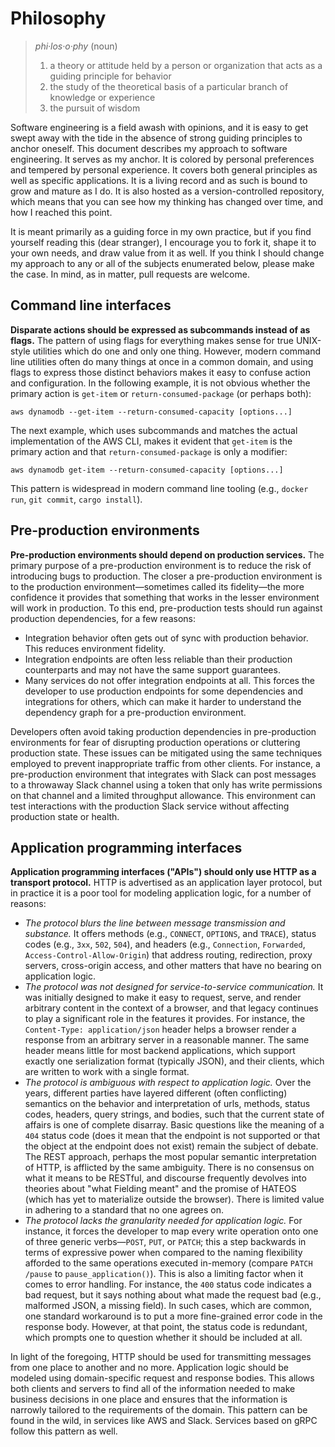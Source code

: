 # Philosophy

> *phi·los·o·phy* (noun)
>
> 1. a theory or attitude held by a person or organization that acts as a
>    guiding principle for behavior
> 2. the study of the theoretical basis of a particular branch of knowledge or
>    experience
> 3. the pursuit of wisdom

Software engineering is a field awash with opinions, and it is easy to get swept
away with the tide in the absence of strong guiding principles to anchor
oneself. This document describes my approach to software engineering. It serves
as my anchor. It is colored by personal preferences and tempered by personal
experience. It covers both general principles as well as specific applications.
It is a living record and as such is bound to grow and mature as I do. It is
also hosted as a version-controlled repository, which means that you can see how
my thinking has changed over time, and how I reached this point.

It is meant primarily as a guiding force in my own practice, but if you find
yourself reading this (dear stranger), I encourage you to fork it, shape it to
your own needs, and draw value from it as well. If you think I should change my
approach to any or all of the subjects enumerated below, please make the case.
In mind, as in matter, pull requests are welcome.

## Command line interfaces

**Disparate actions should be expressed as subcommands instead of as flags.**
The pattern of using flags for everything makes sense for true UNIX-style
utilities which do one and only one thing. However, modern command line
utilities often do many things at once in a common domain, and using flags to
express those distinct behaviors makes it easy to confuse action and
configuration. In the following example, it is not obvious whether the primary
action is `get-item` or `return-consumed-package` (or perhaps both):

```shell
aws dynamodb --get-item --return-consumed-capacity [options...]
```

The next example, which uses subcommands and matches the actual implementation
of the AWS CLI, makes it evident that `get-item` is the primary action and that
`return-consumed-package` is only a modifier:

```shell
aws dynamodb get-item --return-consumed-capacity [options...]
```

This pattern is widespread in modern command line tooling (e.g., `docker run`,
`git commit`, `cargo install`).

## Pre-production environments

**Pre-production environments should depend on production services.** The
primary purpose of a pre-production environment is to reduce the risk of
introducing bugs to production. The closer a pre-production environment is to
the production environment&mdash;sometimes called its fidelity&mdash;the more
confidence it provides that something that works in the lesser environment will
work in production. To this end, pre-production tests should run against
production dependencies, for a few reasons:

* Integration behavior often gets out of sync with production behavior. This
  reduces environment fidelity.
* Integration endpoints are often less reliable than their production
  counterparts and may not have the same support guarantees.
* Many services do not offer integration endpoints at all. This forces the
  developer to use production endpoints for some dependencies and integrations
  for others, which can make it harder to understand the dependency graph for a
  pre-production environment.

Developers often avoid taking production dependencies in pre-production
environments for fear of disrupting production operations or cluttering
production state. These issues can be mitigated using the same techniques
employed to prevent inappropriate traffic from other clients. For instance, a
pre-production environment that integrates with Slack can post messages to a
throwaway Slack channel using a token that only has write permissions on that
channel and a limited throughput allowance. This environment can test
interactions with the production Slack service without affecting production
state or health.

## Application programming interfaces

**Application programming interfaces ("APIs") should only use HTTP as a
transport protocol.** HTTP is advertised as an application layer protocol, but
in practice it is a poor tool for modeling application logic, for a number of
reasons:

* *The protocol blurs the line between message transmission and substance.* It
  offers methods (e.g., `CONNECT`, `OPTIONS`, and `TRACE`), status codes (e.g.,
  `3xx`, `502`, `504`), and headers (e.g., `Connection`, `Forwarded`,
  `Access-Control-Allow-Origin`) that address routing, redirection, proxy
  servers, cross-origin access, and other matters that have no bearing on
  application logic.
* *The protocol was not designed for service-to-service communication.* It was
  initially designed to make it easy to request, serve, and render arbitrary
  content in the context of a browser, and that legacy continues to play a
  significant role in the features it provides. For instance, the `Content-Type:
  application/json` header helps a browser render a response from an arbitrary
  server in a reasonable manner. The same header means little for most backend
  applications, which support exactly one serialization format (typically JSON),
  and their clients, which are written to work with a single format.
* *The protocol is ambiguous with respect to application logic.* Over the years,
  different parties have layered different (often conflicting) semantics on the
  behavior and interpretation of urls, methods, status codes, headers, query
  strings, and bodies, such that the current state of affairs is one of complete
  disarray. Basic questions like the meaning of a `404` status code (does it
  mean that the endpoint is not supported or that the object at the endpoint
  does not exist) remain the subject of debate. The REST approach, perhaps the
  most popular semantic interpretation of HTTP, is afflicted by the same
  ambiguity. There is no consensus on what it means to be RESTful, and discourse
  frequently devolves into theories about "what Fielding meant" and the promise
  of HATEOS (which has yet to materialize outside the browser). There is limited
  value in adhering to a standard that no one agrees on.
* *The protocol lacks the granularity needed for application logic.* For
  instance, it forces the developer to map every write operation onto one of
  three generic verbs&mdash;`POST`, `PUT`, or `PATCH`; this a step backwards in
  terms of expressive power when compared to the naming flexibility afforded to
  the same operations executed in-memory (compare `PATCH /pause` to
  `pause_application()`). This is also a limiting factor when it comes to error
  handling. For instance, the `400` status code indicates a bad request, but it
  says nothing about what made the request bad (e.g., malformed JSON, a missing
  field). In such cases, which are common, one standard workaround is to put a
  more fine-grained error code in the response body. However, at that point, the
  status code is redundant, which prompts one to question whether it should be
  included at all.

In light of the foregoing, HTTP should be used for transmitting messages from
one place to another and no more. Application logic should be modeled using
domain-specific request and response bodies. This allows both clients and
servers to find all of the information needed to make business decisions in one
place and ensures that the information is narrowly tailored to the requirements
of the domain. This pattern can be found in the wild, in services like AWS and
Slack. Services based on gRPC follow this pattern as well.
